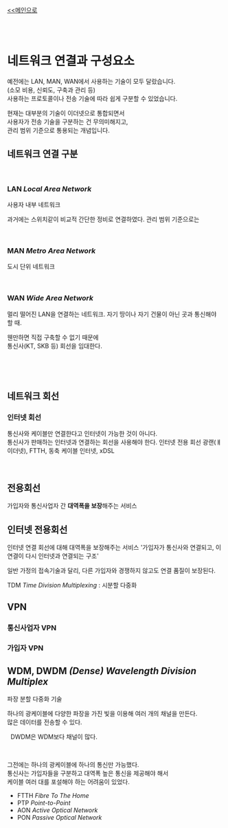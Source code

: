 [<<메인으로](https://github.com/AtomicLiquors/Network_Wiki_Chb)

&nbsp;  
&nbsp;  
# 네트워크 연결과 구성요소
 
예전에는 LAN, MAN, WAN에서 사용하는 기술이 모두 달랐습니다.  
(소모 비용, 신뢰도, 구축과 관리 등)   
사용하는 프로토콜이나 전송 기술에 따라 쉽게 구분할 수 있었습니다.    

현재는 대부분의 기술이 이더넷으로 통합되면서   
사용자가 전송 기술을 구분하는 건 무의미해지고,   
관리 범위 기준으로 통용되는 개념입니다.  

 
## 네트워크 연결 구분
&nbsp;
 
### **LAN** *Local Area Network*
사용자 내부 네트워크

과거에는 스위치같이 비교적 간단한 정비로 연결하였다.
관리 범위 기준으로는 
 
&nbsp;
 
### **MAN** *Metro Area Network*
도시 단위 네트워크
 
&nbsp;
 
### **WAN** *Wide Area Network*
멀리 떨어진 LAN을 연결하는 네트워크.
자기 땅이나 자기 건물이 아닌 곳과 통신해야 할 때.

웬만하면 직접 구축할 수 없기 때문에   
통신사(KT, SKB 등) 회선을 임대한다.
 
&nbsp;
 
&nbsp;
 
## 네트워크 회선
### 인터넷 회선
통신사와 케이블만 연결한다고 인터넷이 가능한 것이 아니다.  
통신사가 판매하는 인터넷과 연결하는 회선을 사용해야 한다. 
인터넷 전용 회선
광랜(ㅒ이더넷), FTTH, 동축 케이블 인터넷, xDSL
 
&nbsp;
 


## 전용회선
가입자와 통신사업자 간 **대역폭을 보장**해주는 서비스

## 인터넷 전용회선
인터넷 연결 회선에 대해 대역폭을 보장해주는 서비스
'가입자가 통신사와 연결되고, 이 연결이 다시 인터넷과 연결되는 구조'  

일반 가정의 접속기술과 달리, 다른 가입자와 경쟁하지 않고도 연결 품질이 보장된다. 

TDM *Time Division Multiplexing* : 시분할 다중화 


## VPN
### 통신사업자 VPN
### 가입자 VPN

## WDM, DWDM *(Dense) Wavelength Division Multiplex*
파장 분할 다중화 기술

하나의 광케이블에 다양한 파장을 가진 빛을 이용해 여러 개의 채널을 만든다.  
많은 데이터를 전송할 수 있다.  
 
&nbsp;
DWDM은 WDM보다 채널이 많다. 
 
&nbsp;
 

그전에는 하나의 광케이블에 하나의 통신만 가능했다.  
통신사는 가입자들을 구분하고 대역폭 높은 통신을 제공해야 해서  
케이블 여러 대를 포설해야 하는 어려움이 있었다.  

- FTTH *Fibre To The Home*  
- PTP *Point-to-Point*  
- AON *Active Optical Network*  
- PON *Passive Optical Network*  
